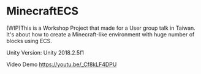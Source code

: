 # MinecraftECS
(WIP)This is a Workshop Project that made for a User group talk in Taiwan.
It's about how to create a Minecraft-like environment with huge number of blocks using ECS.

Unity Version:
Unity 2018.2.5f1

Video Demo
https://youtu.be/_Cf8kLF4DPU
